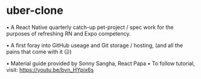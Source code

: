 # uber-clone

• A React Native quarterly catch-up pet-project / spec work for the purposes of refreshing RN and Expo competency.

• A first foray into GitHub useage and Git storage / hosting, (and all the pains that come with it 😑)

• Material guide provided by Sonny Sangha, React Papa
• To follow tutorial, visit: https://youtu.be/bvn_HYpix6s
